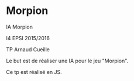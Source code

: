 # Morpion
IA Morpion

I4 EPSI 2015/2016 

TP Arnaud Cueille

Le but est de réaliser une IA pour le jeu "Morpion".

Ce tp est réalisé en JS.
